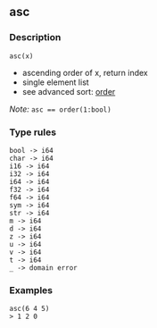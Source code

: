 ## asc

### Description

`asc(x)`

- ascending order of x, return index
- single element list
- see advanced sort: [order](order.md)

*Note:* `asc == order(1:bool)`

### Type rules

```
bool -> i64
char -> i64
i16 -> i64
i32 -> i64
i64 -> i64
f32 -> i64
f64 -> i64
sym -> i64
str -> i64
m -> i64
d -> i64
z -> i64
u -> i64
v -> i64
t -> i64
_ -> domain error
```

### Examples

```
asc(6 4 5)
> 1 2 0
```
